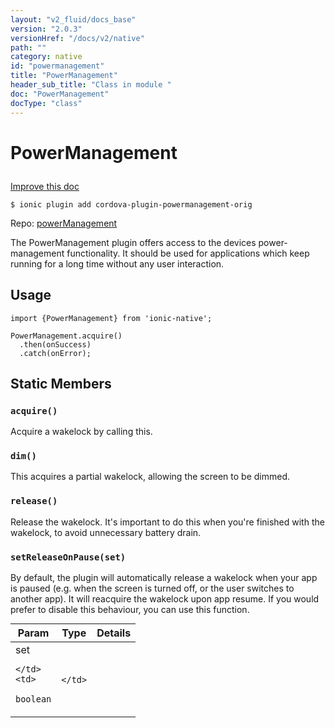 ```yaml
---
layout: "v2_fluid/docs_base"
version: "2.0.3"
versionHref: "/docs/v2/native"
path: ""
category: native
id: "powermanagement"
title: "PowerManagement"
header_sub_title: "Class in module "
doc: "PowerManagement"
docType: "class"
---
```









<h1 class="api-title">

  
  PowerManagement
  

  

  

</h1>

<a class="improve-v2-docs" href="http://github.com/driftyco/ionic-native/edit/master/src/plugins/power-management.ts#L0">
  Improve this doc
</a>





<!-- decorators -->


<pre><code>$ ionic plugin add cordova-plugin-powermanagement-orig</code></pre>
<p>Repo:
  <a href="powerManagement">
    powerManagement
  </a>
</p>

<!-- description -->

<p>The PowerManagement plugin offers access to the devices power-management functionality.
It should be used for applications which keep running for a long time without any user interaction.</p>



<!-- @usage tag -->

<h2>Usage</h2>

<pre><code>import {PowerManagement} from &#39;ionic-native&#39;;

PowerManagement.acquire()
  .then(onSuccess)
  .catch(onError);
</code></pre>




<!-- @property tags -->
<h2>Static Members</h2>
<div id="acquire"></div>
<h3><code>acquire()</code>
  
</h3>

Acquire a wakelock by calling this.










<div id="dim"></div>
<h3><code>dim()</code>
  
</h3>

This acquires a partial wakelock, allowing the screen to be dimmed.










<div id="release"></div>
<h3><code>release()</code>
  
</h3>

Release the wakelock. It's important to do this when you're finished with the wakelock, to avoid unnecessary battery drain.










<div id="setReleaseOnPause"></div>
<h3><code>setReleaseOnPause(set)</code>
  
</h3>

By default, the plugin will automatically release a wakelock when your app is paused (e.g. when the screen is turned off, or the user switches to another app).
It will reacquire the wakelock upon app resume. If you would prefer to disable this behaviour, you can use this function.


<table class="table param-table" style="margin:0;">
  <thead>
  <tr>
    <th>Param</th>
    <th>Type</th>
    <th>Details</th>
  </tr>
  </thead>
  <tbody>
  
  <tr>
    <td>
      set
      
      
    </td>
    <td>
      
<code>boolean</code>
    </td>
    <td>
      
      
    </td>
  </tr>
  
  </tbody>
</table>








<!-- methods on the class -->

<!-- related link --><!-- end content block -->


<!-- end body block -->

